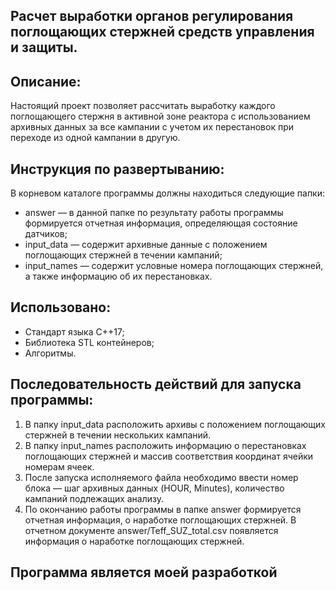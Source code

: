 ## Расчет выработки органов регулирования поглощающих стержней средств управления и защиты.

## Описание:

Настоящий проект позволяет рассчитать выработку каждого поглощающего стержня в активной зоне реактора с использованием архивных данных за все кампании с учетом  их перестановок при переходе из одной кампании в другую.

## Инструкция по развертыванию:

В корневом каталоге программы должны находиться следующие папки:
- answer — в данной папке по результату работы программы формируется отчетная информация, определяющая состояние датчиков;
- input_data — содержит архивные данные с положением поглощающих стержней в течении кампаний;
- input_names — содержит условные номера поглощающих стержней, а также информацию об их перестановках.

## Использовано:
- Стандарт языка С++17;
- Библиотека STL контейнеров;
- Алгоритмы.

## Последовательность действий для запуска программы:
1) В папку input_data расположить архивы с положением поглощающих стержней в течении нескольких кампаний.
2) В папку  input_names расположить информацию о перестановках поглощающих стержней и массив соответствия координат ячейки номерам ячеек.
3) После запуска исполняемого файла необходимо ввести номер блока — шаг архивных данных (HOUR, Minutes), количество кампаний подлежащих анализу.
4) По окончанию работы программы в папке  answer  формируется отчетная информация, о наработке поглощающих стержней. В отчетном документе answer/Teff_SUZ_total.csv появляется информация о наработке поглощающих стержней.

## Программа является моей разработкой
